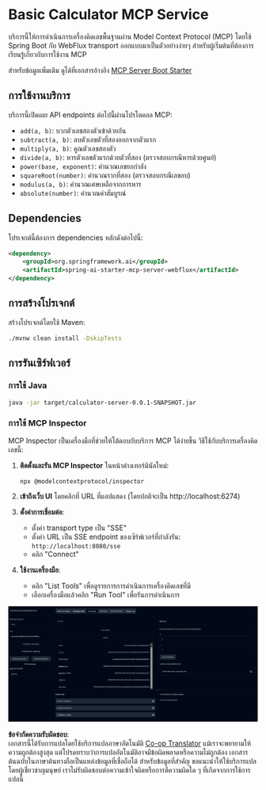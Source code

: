 <!--
CO_OP_TRANSLATOR_METADATA:
{
  "original_hash": "ed9cab32cc67c12d8969b407aa47100a",
  "translation_date": "2025-07-13T17:54:38+00:00",
  "source_file": "03-GettingStarted/01-first-server/solution/java/README.md",
  "language_code": "th"
}
-->
# Basic Calculator MCP Service

บริการนี้ให้การดำเนินการเครื่องคิดเลขพื้นฐานผ่าน Model Context Protocol (MCP) โดยใช้ Spring Boot กับ WebFlux transport ออกแบบมาเป็นตัวอย่างง่ายๆ สำหรับผู้เริ่มต้นที่ต้องการเรียนรู้เกี่ยวกับการใช้งาน MCP

สำหรับข้อมูลเพิ่มเติม ดูได้ที่เอกสารอ้างอิง [MCP Server Boot Starter](https://docs.spring.io/spring-ai/reference/api/mcp/mcp-server-boot-starter-docs.html)


## การใช้งานบริการ

บริการนี้เปิดเผย API endpoints ต่อไปนี้ผ่านโปรโตคอล MCP:

- `add(a, b)`: บวกตัวเลขสองตัวเข้าด้วยกัน
- `subtract(a, b)`: ลบตัวเลขตัวที่สองออกจากตัวแรก
- `multiply(a, b)`: คูณตัวเลขสองตัว
- `divide(a, b)`: หารตัวเลขตัวแรกด้วยตัวที่สอง (ตรวจสอบกรณีหารด้วยศูนย์)
- `power(base, exponent)`: คำนวณเลขยกกำลัง
- `squareRoot(number)`: คำนวณรากที่สอง (ตรวจสอบกรณีเลขลบ)
- `modulus(a, b)`: คำนวณเศษเหลือจากการหาร
- `absolute(number)`: คำนวณค่าสัมบูรณ์

## Dependencies

โปรเจกต์นี้ต้องการ dependencies หลักดังต่อไปนี้:

```xml
<dependency>
    <groupId>org.springframework.ai</groupId>
    <artifactId>spring-ai-starter-mcp-server-webflux</artifactId>
</dependency>
```

## การสร้างโปรเจกต์

สร้างโปรเจกต์โดยใช้ Maven:
```bash
./mvnw clean install -DskipTests
```

## การรันเซิร์ฟเวอร์

### การใช้ Java

```bash
java -jar target/calculator-server-0.0.1-SNAPSHOT.jar
```

### การใช้ MCP Inspector

MCP Inspector เป็นเครื่องมือที่ช่วยให้โต้ตอบกับบริการ MCP ได้ง่ายขึ้น วิธีใช้กับบริการเครื่องคิดเลขนี้:

1. **ติดตั้งและรัน MCP Inspector** ในหน้าต่างเทอร์มินัลใหม่:
   ```bash
   npx @modelcontextprotocol/inspector
   ```

2. **เข้าถึงเว็บ UI** โดยคลิกที่ URL ที่แอปแสดง (โดยปกติจะเป็น http://localhost:6274)

3. **ตั้งค่าการเชื่อมต่อ**:
   - ตั้งค่า transport type เป็น "SSE"
   - ตั้งค่า URL เป็น SSE endpoint ของเซิร์ฟเวอร์ที่กำลังรัน: `http://localhost:8080/sse`
   - คลิก "Connect"

4. **ใช้งานเครื่องมือ**:
   - คลิก "List Tools" เพื่อดูรายการการดำเนินการเครื่องคิดเลขที่มี
   - เลือกเครื่องมือแล้วคลิก "Run Tool" เพื่อรันการดำเนินการ

![MCP Inspector Screenshot](../../../../../../translated_images/tool.40e180a7b0d0fe2067cf96435532b01f63f7f8619d6b0132355a04b426b669ac.th.png)

**ข้อจำกัดความรับผิดชอบ**:  
เอกสารนี้ได้รับการแปลโดยใช้บริการแปลภาษาอัตโนมัติ [Co-op Translator](https://github.com/Azure/co-op-translator) แม้เราจะพยายามให้ความถูกต้องสูงสุด แต่โปรดทราบว่าการแปลอัตโนมัติอาจมีข้อผิดพลาดหรือความไม่ถูกต้อง เอกสารต้นฉบับในภาษาต้นทางถือเป็นแหล่งข้อมูลที่เชื่อถือได้ สำหรับข้อมูลที่สำคัญ ขอแนะนำให้ใช้บริการแปลโดยผู้เชี่ยวชาญมนุษย์ เราไม่รับผิดชอบต่อความเข้าใจผิดหรือการตีความผิดใด ๆ ที่เกิดจากการใช้การแปลนี้